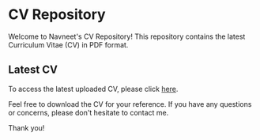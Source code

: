 # CV Repository

Welcome to Navneet's CV Repository!
This repository contains the latest Curriculum Vitae (CV) in PDF format.

## Latest CV

To access the latest uploaded CV, please click [here]([https://github.com/NavneetKishanS/CV/blob/main/Navneet_Resume.pdf](https://github.com/NavneetKishanS/CV/blob/main/Navneet_Resume.pdf)).

Feel free to download the CV for your reference. If you have any questions or concerns, please don't hesitate to contact me.

Thank you!
